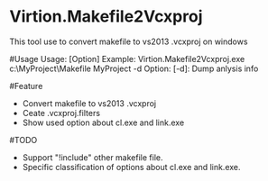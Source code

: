 # Virtion.Makefile2Vcxproj
This tool use to convert makefile to vs2013 .vcxproj on windows

#Usage
Usage: <makefile> <project name> [Option]
Example: Virtion.Makefile2Vcxproj.exe   c:\MyProject\Makefile   MyProject  -d
Option:
         [-d]: Dump anlysis info

#Feature
+ Convert makefile to vs2013 .vcxproj 
+ Ceate .vcxproj.filters
+ Show used option about cl.exe and link.exe  


#TODO
+ Support "!include" other makefile file.
+ Specific classification of options about cl.exe and link.exe.

